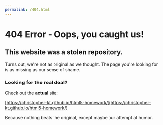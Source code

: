 ```yaml
---
permalink: /404.html
---
```


# 404 Error - Oops, you caught us!

## This website was a stolen repository.

Turns out, we're not as original as we thought. The page you're looking for is as missing as our sense of shame.

### Looking for the real deal? 

Check out the **actual** site:

[https://christopher-kt.github.io/html5-homework/](https://christopher-kt.github.io/html5-homework/)

Because nothing beats the original, except maybe our attempt at humor.
